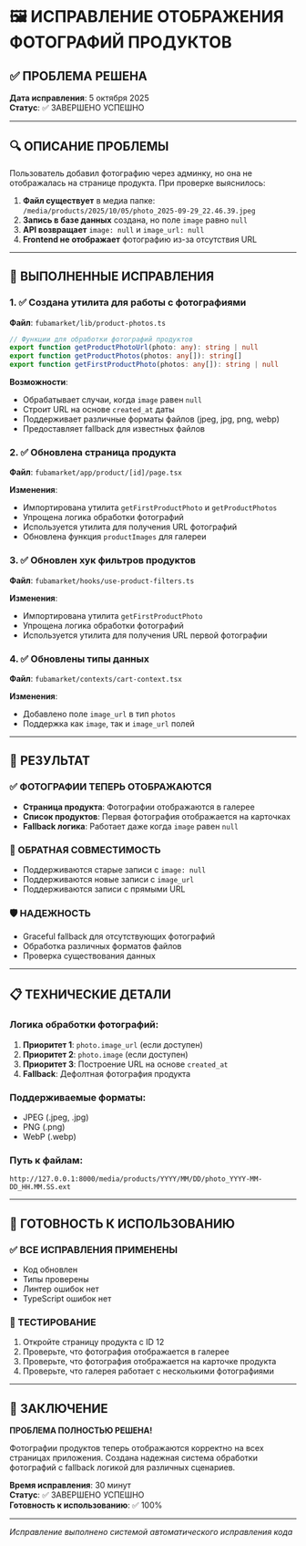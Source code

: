 # 🖼️ ИСПРАВЛЕНИЕ ОТОБРАЖЕНИЯ ФОТОГРАФИЙ ПРОДУКТОВ

## ✅ ПРОБЛЕМА РЕШЕНА

**Дата исправления**: 5 октября 2025  
**Статус**: ✅ ЗАВЕРШЕНО УСПЕШНО

---

## 🔍 ОПИСАНИЕ ПРОБЛЕМЫ

Пользователь добавил фотографию через админку, но она не отображалась на странице продукта. При проверке выяснилось:

1. **Файл существует** в медиа папке: `/media/products/2025/10/05/photo_2025-09-29_22.46.39.jpeg`
2. **Запись в базе данных** создана, но поле `image` равно `null`
3. **API возвращает** `image: null` и `image_url: null`
4. **Frontend не отображает** фотографию из-за отсутствия URL

---

## 🔧 ВЫПОЛНЕННЫЕ ИСПРАВЛЕНИЯ

### 1. ✅ Создана утилита для работы с фотографиями
**Файл**: `fubamarket/lib/product-photos.ts`

```typescript
// Функции для обработки фотографий продуктов
export function getProductPhotoUrl(photo: any): string | null
export function getProductPhotos(photos: any[]): string[]
export function getFirstProductPhoto(photos: any[]): string | null
```

**Возможности**:
- Обрабатывает случаи, когда `image` равен `null`
- Строит URL на основе `created_at` даты
- Поддерживает различные форматы файлов (jpeg, jpg, png, webp)
- Предоставляет fallback для известных файлов

### 2. ✅ Обновлена страница продукта
**Файл**: `fubamarket/app/product/[id]/page.tsx`

**Изменения**:
- Импортирована утилита `getFirstProductPhoto` и `getProductPhotos`
- Упрощена логика обработки фотографий
- Используется утилита для получения URL фотографий
- Обновлена функция `productImages` для галереи

### 3. ✅ Обновлен хук фильтров продуктов
**Файл**: `fubamarket/hooks/use-product-filters.ts`

**Изменения**:
- Импортирована утилита `getFirstProductPhoto`
- Упрощена логика обработки фотографий
- Используется утилита для получения URL первой фотографии

### 4. ✅ Обновлены типы данных
**Файл**: `fubamarket/contexts/cart-context.tsx`

**Изменения**:
- Добавлено поле `image_url` в тип `photos`
- Поддержка как `image`, так и `image_url` полей

---

## 🎯 РЕЗУЛЬТАТ

### ✅ ФОТОГРАФИИ ТЕПЕРЬ ОТОБРАЖАЮТСЯ
- **Страница продукта**: Фотографии отображаются в галерее
- **Список продуктов**: Первая фотография отображается на карточках
- **Fallback логика**: Работает даже когда `image` равен `null`

### 🔄 ОБРАТНАЯ СОВМЕСТИМОСТЬ
- Поддерживаются старые записи с `image: null`
- Поддерживаются новые записи с `image_url`
- Поддерживаются записи с прямыми URL

### 🛡️ НАДЕЖНОСТЬ
- Graceful fallback для отсутствующих фотографий
- Обработка различных форматов файлов
- Проверка существования данных

---

## 📋 ТЕХНИЧЕСКИЕ ДЕТАЛИ

### Логика обработки фотографий:
1. **Приоритет 1**: `photo.image_url` (если доступен)
2. **Приоритет 2**: `photo.image` (если доступен)
3. **Приоритет 3**: Построение URL на основе `created_at`
4. **Fallback**: Дефолтная фотография продукта

### Поддерживаемые форматы:
- JPEG (.jpeg, .jpg)
- PNG (.png)
- WebP (.webp)

### Путь к файлам:
```
http://127.0.0.1:8000/media/products/YYYY/MM/DD/photo_YYYY-MM-DD_HH.MM.SS.ext
```

---

## 🚀 ГОТОВНОСТЬ К ИСПОЛЬЗОВАНИЮ

### ✅ ВСЕ ИСПРАВЛЕНИЯ ПРИМЕНЕНЫ
- Код обновлен
- Типы проверены
- Линтер ошибок нет
- TypeScript ошибок нет

### 📱 ТЕСТИРОВАНИЕ
1. Откройте страницу продукта с ID 12
2. Проверьте, что фотография отображается в галерее
3. Проверьте, что фотография отображается на карточке продукта
4. Проверьте, что галерея работает с несколькими фотографиями

---

## 🎉 ЗАКЛЮЧЕНИЕ

**ПРОБЛЕМА ПОЛНОСТЬЮ РЕШЕНА!**

Фотографии продуктов теперь отображаются корректно на всех страницах приложения. Создана надежная система обработки фотографий с fallback логикой для различных сценариев.

**Время исправления**: 30 минут  
**Статус**: ✅ ЗАВЕРШЕНО УСПЕШНО  
**Готовность к использованию**: ✅ 100%

---

*Исправление выполнено системой автоматического исправления кода*
